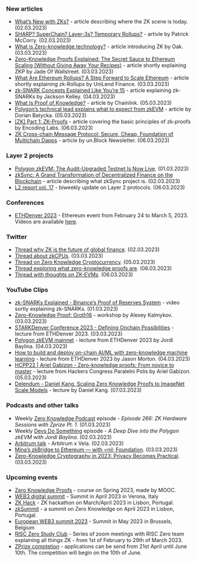 ### New articles 
* [What’s New with ZKs?](https://newsletter.banklesshq.com/p/whats-new-with-zks) - article describing where the ZK scene is today. (02.03.2023)
* [SHARP? SuperChain? Layer-3s? Temporary Rollups?](https://stonecoldpat.substack.com/p/sharp-superchain-layer-3s-temporary) - artivle by Patrick McCorry. (02.03.2023)
* [What is Zero-knowledge technology?](https://oakchain.medium.com/what-is-zero-knowledge-technology-cc5abe53aa02) - article introducing ZK by Oak. (03.03.2023)
* [Zero-Knowledge Proofs Explained: The Secret Sauce to Ethereum Scaling (Without Giving Away Your Recipes)](https://jadeofwallstreet.medium.com/zero-knowledge-proofs-explained-the-secret-sauce-to-ethereum-scaling-without-giving-away-your-56dc968eeb1f) - article shortly explaining ZKP by Jade Of Wallstreet. (03.03.2023)
* [What Are Ethereum Rollups? A Step Forward to Scale Ethereum](https://unilend.medium.com/what-are-ethereum-rollups-a-step-forward-to-scale-ethereum-de89a5df8c4) - article shortly explaining zk-Rollups by UniLend Finance. (03.03.2023)
* [zk-SNARK Concepts Explained Like You’re 15](https://sjkelleyjr.medium.com/zk-snark-concepts-explained-like-youre-15-54755f87c6d1) - article explaining zk-SNARKs by Jackson Kelley. (04.03.2023)
* [What Is Proof of Knowledge?](https://blog.chain.link/proof-of-knowledge/) - article by Chainlink. (05.03.2023)
* [Polygon’s technical lead explains what to expect from zkEVM](https://cryptoslate.com/polygons-technical-lead-explains-what-to-expect-from-zkevm/) - article by Dorian Batycka. (05.03.2023)
* [[ZK] Part 1: ZK-Proofs](https://medium.com/@encodinglabs/zk-part-1-zk-proofs-d91815d89b93) - article covering the basic principles of zk-proofs by Encoding Labs. (06.03.2023) 
* [ZK Cross-chain Message Protocol: Secure, Cheap, Foundation of Multichain Dapps](https://medium.com/@unblock256_en/zk-cross-chain-message-protocol-secure-cheap-foundation-of-multichain-dapps-66adc65cedc9) - article by un.Block Newsletter. (06.03.2023)

### Layer 2 projects
* [Polygon zkEVM: The Audit-Upgraded Testnet Is Now Live](https://www.polygon.technology/blog/polygon-zkevm-the-audit-upgraded-testnet-is-now-live). (01.03.2023)
* [zkSync: A Grand Transformation of Decentralized Finance on the Blockchain](https://medium.com/@cryptoon/zksync-a-grand-transformation-of-decentralized-finance-on-the-blockchain-852599283a70) - article describing what zkSync project is. (02.03.2023)
* [L2 report vol. 17](https://medium.com/paradigm-research/l2-report-vol-17-b956f9c36e68) - biweekly update on Layer 2 protocols. (06.03.2023)

### Conferences
* [ETHDenver 2023](https://www.ethdenver.com/) - Ethereum event from February 24 to March 5, 2023. Videos are available [here](https://www.youtube.com/playlist?list=PLAy4HNUNlzRlPMWDNd1Oxun1X54EqP8K1).

### Twitter
* [Thread why ZK is the future of global finance](https://twitter.com/contangojosh/status/1631351358409302017). (02.03.2023)
* [Thread about zkCPUs](https://twitter.com/cryptodavidw/status/1631416735327834115). (03.03.2023)
* [Thread on Zero Knowledge Cryptocurrency](https://twitter.com/web3capo/status/1632329080161943552). (05.03.2023)
* [Thread exploring what zero-knowledge proofs are](https://twitter.com/0x_Dxve/status/1632637164348661772). (06.03.2023)
* [Thread with thoughts on ZK-EVMs](https://twitter.com/finestonematt/status/1632663969352523778). (06.03.2023)

### YouTube Clips
* [zk-SNARKs Explained - Binance’s Proof of Reserves System](https://www.youtube.com/watch?v=N5Qip04KIfo) - video sortly explaining zk-SNARKs. (01.03.2023)
* [Zero-Knowledge Proof: Groth16](https://www.youtube.com/watch?v=VQyDSxB9Bls) - workshop by Alexey Kalmykov. (03.03.2023)
* [STARKDenver Conference 2023 - Defining Onchain Possibilities](https://www.youtube.com/watch?v=0ugBSFxaJjA) - lecture from ETHDenver 2023. (03.03.2023)
* [Polygon zkEVM mainnet](https://www.youtube.com/watch?v=CxWvaErjKsk) - lecture from ETHDenver 2023 by Jordi Baylina. (04.03.2023)
* [How to build and deploy on-chain AI/ML with zero-knowledge machine learning](https://www.youtube.com/watch?v=YqnVAL3kkMk) - lecture from ETHDenver 2023 by Jason Morton. (04.03.2023)
* [HCPP22 | Ariel Gabizon - Zero-knowledge proofs: From novice to master](https://www.youtube.com/watch?v=z8-U2oABnaA) - lecture from Hackers Congress Paralelni Polis by Ariel Gabizon. (05.03.2023)
* [Delendum -  Daniel Kang, Scaling Zero Knowledge Proofs to ImageNet Scale Models](https://www.youtube.com/watch?v=am20GH2nEpM) - lecture by Daniel Kang. (07.03.2023)

### Podcasts and other talks
* Weekly [Zero Knowledge Podcast](https://zeroknowledge.fm/266-2/) episode - *Episode 266: ZK Hardware Sessions with Zprize Pt. 1.* (01.03.2023) 
* Weekly [Devs Do Something](https://www.devsdosomething.fm/episodes/jordi-baylina-a-deep-dive-into-the-polygon-zkevm) episode - *A Deep Dive into the Polygon zkEVM with Jordi Baylina*. (02.03.2023)
* [Arbitrum talk](https://twitter.com/arbitrum/status/1631353111397662720) - Arbitrum x Vela. (02.03.2023)
* [Mina’s zkBridge to Ethereum — with =nil; Foundation](https://twitter.com/i/spaces/1YqJDoANeWDGV?s=20). (03.03.2023)
* [Zero-Knowledge Cryptography in 2023: Privacy Becomes Practical](https://twitter.com/connect3world/status/1632383969215000578). (03.03.2023)

### Upcoming events
* [Zero Knowledge Proofs](https://zk-learning.org/) - course on Spring 2023, made by MOOC.
* [WEB3 digital summit](https://web3digitalsummit.com/) - Summit in April 2023 in Verona, Italy
* [ZK Hack](https://zkhack.dev/?utm_source=substack&utm_medium=email) - ZK hackathon on March/April 2023 in Lisbon, Portugal.
* [zkSummit](https://www.zksummit.com/) - a summit on Zero Knowledge on April 2023 in Lisbon, Portugal.
* [European WEB3 summit 2023](https://www.web3eurosummit.eu/) - Summit in May 2023 in Brussels, Belgium
* [RISC Zero Study Club](https://twitter.com/RiscZero/status/1620058982672117766) - Series of zoom meetings with RISC Zero team explaining all things ZK - from 1st of February to 29th of March 2023.
* [ZPrize comptetion](https://www.zprize.io/) - applications can be send from 21st April until June 10th. The competition will begin on the 10th of June.
